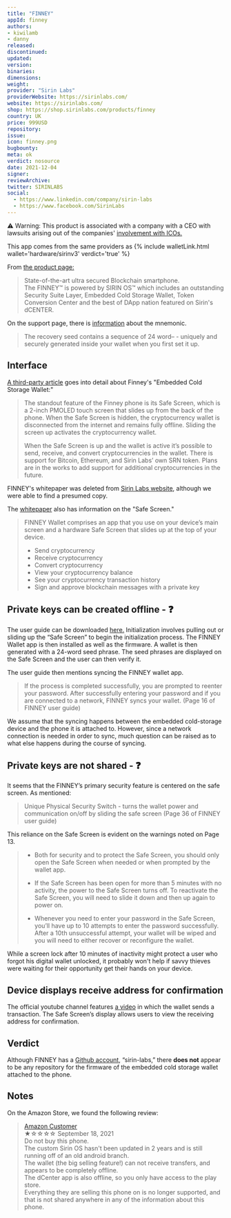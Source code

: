 ```yaml
---
title: "FINNEY"
appId: finney
authors:
- kiwilamb
- danny
released: 
discontinued: 
updated: 
version: 
binaries: 
dimensions: 
weight: 
provider: "Sirin Labs"
providerWebsite: https://sirinlabs.com/
website: https://sirinlabs.com/
shop: https://shop.sirinlabs.com/products/finney
country: UK
price: 999USD
repository: 
issue: 
icon: finney.png
bugbounty: 
meta: ok
verdict: nosource
date: 2021-12-04
signer: 
reviewArchive: 
twitter: SIRINLABS
social: 
  - https://www.linkedin.com/company/sirin-labs
  - https://www.facebook.com/SirinLabs
---
```


<div class="alertBox"><div>
⚠️ Warning: This product is associated with a company with a CEO with lawsuits arising out of the companies' <a href="https://www.coindesk.com/policy/2021/11/18/crypto-heavyweight-moshe-hogeg-reportedly-arrested-in-israel/">involvement with ICOs.</a>
</div> </div>

This app comes from the same providers as {% include walletLink.html wallet='hardware/sirinv3' verdict='true' %}

From [the product page:](https://shop.sirinlabs.com/products/finney)

> State-of-the-art ultra secured Blockchain smartphone. <br />
The FINNEY™ is powered by SIRIN OS™ which includes an outstanding Security Suite Layer, Embedded Cold Storage Wallet, Token Conversion Center and the best of DApp nation featured on Sirin's dCENTER.


On the support page, there is [information](https://shop.sirinlabs.com/pages/support) about the mnemonic.

> The recovery seed contains a sequence of 24 word– - uniquely and securely generated inside your wallet when you first set it up.

## Interface

[A third-party article](https://www.bitcoinmarketjournal.com/should-you-store-your-crypto-in-a-finney-phone/) goes into detail about Finney's "Embedded Cold Storage Wallet:"

> The standout feature of the Finney phone is its Safe Screen, which is a 2-inch PMOLED touch screen that slides up from the back of the phone. When the Safe Screen is hidden, the cryptocurrency wallet is disconnected from the internet and remains fully offline. Sliding the screen up activates the cryptocurrency wallet.
>
> When the Safe Screen is up and the wallet is active it’s possible to send, receive, and convert cryptocurrencies in the wallet. There is support for Bitcoin, Ethereum, and Sirin Labs’ own SRN token. Plans are in the works to add support for additional cryptocurrencies in the future.

FINNEY's whitepaper was deleted from [Sirin Labs website](https://twitter.com/BitcoinWalletz/status/1464219115015397384), although we were able to find a presumed copy.

The [whitepaper](https://cryptorating.eu/whitepapers/SIRIN-LABS/SIRINLABS_-_White_Paper.pdf) also has information on the "Safe Screen."

> FINNEY Wallet comprises an app that you use on your device’s main screen and a hardware Safe Screen that slides up at the top of your device.
> - Send cryptocurrency
> - Receive cryptocurrency
> - Convert cryptocurrency
> - View your cryptocurrency balance
> - See your cryptocurrency transaction history
> - Sign and approve blockchain messages with a private key

## Private keys can be created offline - ❓

The user guide can be downloaded [here.](https://docs.sirinlabs.com/FINNEY-GUIDE.pdf) Initialization involves pulling out or sliding up the “Safe Screen” to begin the initialization process. The FINNEY Wallet app is then installed as well as the firmware. A wallet is then generated with a 24-word seed phrase. The seed phrases are displayed on the Safe Screen and the user can then verify it. 

The user guide then mentions syncing the FINNEY wallet app.

> If the process is completed successfully, you are prompted to reenter your password. After successfully entering your password and if you are connected to a network, FINNEY syncs your wallet. (Page 16 of FINNEY user guide)

We assume that the syncing happens between the embedded cold-storage device and the phone it is attached to. However, since a network connection is needed in order to sync, much question can be raised as to what else happens during the course of syncing.

## Private keys are not shared - ❓

It seems that the FINNEY’s primary security feature is centered on the safe screen. As mentioned:

> Unique Physical Security Switch - turns the wallet power and communication on/off by sliding the safe screen (Page 36 of FINNEY user guide)

This reliance on the Safe Screen is evident on the warnings noted on Page 13. 

> - Both for security and to protect the Safe Screen, you should only open the Safe Screen when needed or when prompted by the wallet app.
>
> - If the Safe Screen has been open for more than 5 minutes with no activity, the power to the Safe Screen turns off. To reactivate the Safe Screen, you will need to slide it down and then up again to power on.
>
> - Whenever you need to enter your password in the Safe Screen, you’ll have up to 10 attempts to enter the password successfully. After a 10th unsuccessful attempt, your wallet will be wiped and you will need to either recover or reconfigure the wallet.

While a screen lock after 10 minutes of inactivity might protect a user who forgot his digital wallet unlocked, it probably won't help if savvy thieves were waiting for their opportunity get their hands on your device.

## Device displays receive address for confirmation

The official youtube channel features [a video](https://youtu.be/lG5l73gwuxs?t=73) in which the wallet sends a transaction. The Safe Screen’s display allows users to view the receiving address for confirmation.

## Verdict

Although FINNEY has a [Github account](https://github.com/sirin-labs), “sirin-labs,” there **does not** appear to be any repository for the firmware of the embedded cold storage wallet attached to the phone.


## Notes

On the Amazon Store, we found the following review:

> [Amazon Customer](https://www.amazon.com/gp/customer-reviews/R1CGBPVU0SHNCG/ref=cm_cr_dp_d_rvw_ttl?ie=UTF8&ASIN=B07KR859ZS)<br>
  ★☆☆☆☆ September 18, 2021 <br>
  Do not buy this phone.<br>
  The custom Sirin OS hasn't been updated in 2 years and is still running off of an old android branch.<br />
  The wallet (the big selling feature!) can not receive transfers, and appears to be completely offline.<br />
  The dCenter app is also offline, so you only have access to the play store.<br />
  Everything they are selling this phone on is no longer supported, and that is not shared anywhere in any of the information about this phone.
